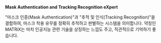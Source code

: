 <strong>Mask Authentication and Tracking Recognition eXpert</strong>

"마스크 인증(Mask Authentication)"과 "추적 및 인식(Tracking Recognition)"을 결합하여, 마스크 착용 유무를 정확히 추적하고 판별하는 시스템을 의미합니다. 약칭인 MATRiX는 마치 인공지능 관련 기술을 상징하는 느낌도 주고, 직관적으로 기억하기 좋습니다.
